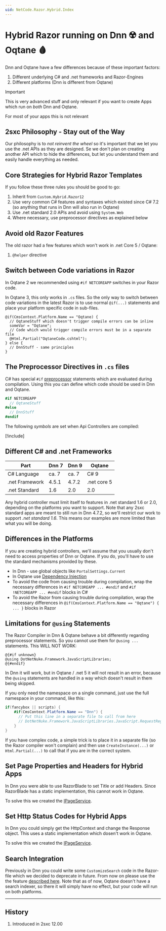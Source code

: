 ```yaml
---
uid: NetCode.Razor.Hybrid.Index
---
```


# Hybrid Razor running on Dnn ☢️ and Oqtane 🩸 

Dnn and Oqtane have a few differences because of these important factors:

1. Different underlying C# and .net frameworks and Razor-Engines
1. Different platforms (Dnn is different from Oqtane)

> [!IMPORTANT]
> This is very advanced stuff and only relevant if you want to create Apps which run on _both_ Dnn and Oqtane. 
>
> For most of your apps this is not relevant

## 2sxc Philosophy - Stay out of the Way

Our philosophy is to _not reinvent the wheel_ so it's important that we let you use the .net APIs as they are designed. Se we don't plan on creating another API which to hide the differences, but let you understand them and easily handle everything as needed. 

## Core Strategies for Hybrid Razor Templates

If you follow these three rules you should be good to go:

1. Inherit from `Custom.Hybrid.Razor12`
1. Use very common C# features and syntaxes which existed since C# 7.2 (so anything that runs in Dnn will also run in Oqtane)
1. Use .net standard 2.0 APIs and avoid using `System.Web`
1. Where necessary, use preprocessor directives as explained below

## Avoid old Razor Features

The old razor had a few features which won't work in .net Core 5 / Oqtane:

1. `@helper` directive

## Switch between Code variations in Razor

In Oqtane 2 we recommended using `#if NETCOREAPP` switches in your Razor code. 

In Oqtane 3, this only works in `.cs` files. 
So the only way to switch between code variations in the latest Razor is to use normal `@if(...)` statements and place your platform specific code in sub-files. 

```razor
@if(CmsContext.Platform.Name == "Oqtane) {
  // OqtaneStuff which doesn't trigger compile errors can be inline
  someVar = "Oqtane";
  // Code which would trigger compile errors must be in a separate file
  @Html.Partial("OqtaneCode.cshtml");
} else {
  // DnnStuff - same principles
}
```

## The Preprocessor Directives in `.cs` files

C# has special `#if` [preprocessor](https://docs.microsoft.com/en-us/dotnet/csharp/language-reference/preprocessor-directives) statements which are evaluated during compilation. 
Using this you can define which code should be used in Dnn and Oqtane. 

```cs
#if NETCOREAPP
  // OqtaneStuff
#else
  // DnnStuff
#endif
```
The following _symbols_ are set when Api Controllers are compiled:

[!include[](~/pages/net-code/hybrid/_include-preprocessor-symbols.md)]


## Different C# and .net Frameworks

| Part | Dnn 7 | Dnn 9 | Oqtane
| --- | --- | --- | ---
| C# Language | ca. 7 | ca. 7 | C# 9
| .net Framework | 4.5.1 | 4.7.2 | .net core 5
| .net Standard | 1.6 | 2.0 | 2.0

Any hybrid controller must limit itself to features in .net standard 1.6 or 2.0, depending on the platforms you want to support. Note that any 2sxc standard apps are meant to still run in Dnn 4.7.2, so we'll restrict our work to support _.net standard 1.6_. This means our examples are more limited than what you will be doing. 

## Differences in the Platforms

If you are creating hybrid controllers, we'll assume that you usually don't need to access properties of Dnn or Oqtane. If you do, you'll have to use the standard mechanisms provided by these. 

* In Dnn - use global objects like `PortalSettings.Current`
* In Oqtane use [Dependency Injection](xref:NetCode.DependencyInjection.Index)
* To avoid the code from causing trouble during compilation, wrap the necessary differences in `#if NETCOREAPP ... #endif` and `#if !NETCOREAPP ... #endif` blocks in C#
* To avoid the Razor from causing trouble during compilation, wrap the necessary differences in `@if(CmsContext.Platform.Name == "Oqtane") { ... }` blocks in Razor


## Limitations for `@using` Statements

The Razor Compiler in Dnn & Oqtane behave a bit differently regarding preprocessor statements. So you cannot use them for `@using ...` statements. This WILL NOT WORK: 

```razor
@{#if unknown}
@using DotNetNuke.Framework.JavaScriptLibraries;
@{#endif}
```

In Dnn it will work, but in Oqtane / .net 5 it will not result in an error, because the `@using` statements are handled in a way which doesn't result in them being skipped. 

If you only need the namespace on a single command, just use the full namespace in your command, like this:

```c#
if(fancybox || scripts) {
    #if(CmsContext.Platform.Name == "Dnn") {
      // Put this line in a separate file to call from here
      // DotNetNuke.Framework.JavaScriptLibraries.JavaScript.RequestRegistration(DotNetNuke.Framework.JavaScriptLibraries.CommonJs.jQuery);
    }
}
```

If you have complex code, a simple trick is to place it in a separate file (so the Razor compiler won't complain) and then use `CreateInstance(...)` or `Html.Partial(...)` to call that if you are in the correct system. 

## Set Page Properties and Headers for Hybrid Apps

In Dnn you were able to use RazorBlade to set Title or add Headers. 
Since RazorBlade has a static implementation, this cannot work in Oqtane. 

To solve this we created the [IPageService](xref:NetCode.Razor.Services.IPageService).

## Set Http Status Codes for Hybrid Apps

In Dnn you could simply get the HttpContext and change the Response object. 
This uses a static implementation which dosen't work in Oqtane. 

To solve this we created the [IPageService](xref:NetCode.Razor.Services.IPageService).

## Search Integration

Previously in Dnn you could write some `CustomizeSearch` code in the Razor-file which we decided to deprecate in future. 
From now on please use the the feature [described here](xref:NetCode.Search.Index). 
Note that as of now, Oqtane doesn't have a search indexer, so there it will simply have no effect, but your code will run on both platforms.

---

## History

1. Introduced in 2sxc 12.00

